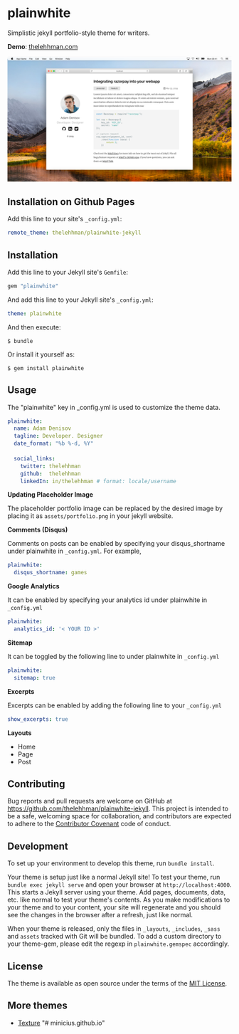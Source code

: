 # plainwhite

Simplistic jekyll portfolio-style theme for writers.

**Demo**: [thelehhman.com](https://thelehhman.com)

![plainwhite theme preview](/screenshot.png)


## Installation on Github Pages

Add this line to your site's `_config.yml`:
```yaml
remote_theme: thelehhman/plainwhite-jekyll
```
## Installation

Add this line to your Jekyll site's `Gemfile`:

```ruby
gem "plainwhite"
```

And add this line to your Jekyll site's `_config.yml`:

```yaml
theme: plainwhite
```

And then execute:

    $ bundle

Or install it yourself as:

    $ gem install plainwhite

## Usage

The "plainwhite" key in _config.yml is used to customize the theme data.
```yaml
plainwhite:
  name: Adam Denisov
  tagline: Developer. Designer
  date_format: "%b %-d, %Y"

  social_links:
    twitter: thelehhman
    github:  thelehhman
    linkedIn: in/thelehhman # format: locale/username
```

**Updating Placeholder Image**

The placeholder portfolio image can be replaced by the desired image by placing it as `assets/portfolio.png` in your jekyll website.

**Comments (Disqus)**

Comments on posts can be enabled by specifying your disqus_shortname under plainwhite in `_config.yml`. For example,
```yaml
plainwhite:
  disqus_shortname: games
```

**Google Analytics**

It can be enabled by specifying your analytics id under plainwhite in `_config.yml`
```yaml
plainwhite:
  analytics_id: '< YOUR ID >'
```

**Sitemap**

It can be toggled by the following line to under plainwhite in  `_config.yml`

```yaml
plainwhite:
  sitemap: true
```

**Excerpts**

Excerpts can be enabled by adding the following line to your `_config.yml`
```yaml
show_excerpts: true
```
**Layouts**

- Home
- Page
- Post

## Contributing

Bug reports and pull requests are welcome on GitHub at https://github.com/thelehhman/plainwhite-jekyll. This project is intended to be a safe, welcoming space for collaboration, and contributors are expected to adhere to the [Contributor Covenant](http://contributor-covenant.org) code of conduct.

## Development

To set up your environment to develop this theme, run `bundle install`.

Your theme is setup just like a normal Jekyll site! To test your theme, run `bundle exec jekyll serve` and open your browser at `http://localhost:4000`. This starts a Jekyll server using your theme. Add pages, documents, data, etc. like normal to test your theme's contents. As you make modifications to your theme and to your content, your site will regenerate and you should see the changes in the browser after a refresh, just like normal.

When your theme is released, only the files in `_layouts`, `_includes`, `_sass` and `assets` tracked with Git will be bundled.
To add a custom directory to your theme-gem, please edit the regexp in `plainwhite.gemspec` accordingly.

## License

The theme is available as open source under the terms of the [MIT License](https://opensource.org/licenses/MIT).

## More themes

- [Texture](https://github.com/thelehhman/texture)
"# minicius.github.io" 
